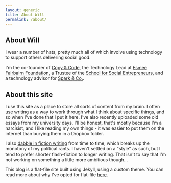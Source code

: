 ```yaml
---
layout: generic
title: About Will
permalink: /about/
---
```


## About Will
I wear a number of hats, pretty much all of which involve using technology to support others delivering social good. 

I'm the co-founder of [Copy & Code](https://copyandcode.co.uk), the Technology Lead at [Esmee Fairbairn Foundation](https://esmeefairbairn.org.uk), a Trustee of the [School for Social Entrepreneurs](https://the-sse.org.uk), and a technology advisor for [Spark & Co.](https://sparkandco.co.uk).

## About this site
I use this site as a place to store all sorts of content from my brain. I often use writing as a way to work through what I think about specific things, and so when I've done that I put it here. I've also recently uploaded some old essays from my university days. I'll be honest, that's mostly because I'm a narcisist, and I like reading my own things - it was easier to put them on the internet than burying them in a Dropbox folder.

I also [dabble in fiction writing](/fiction/) from time to time, which breaks up the monotony of my political rants. I haven't settled on a "style" as such, but I tend to prefer shorter flash-fiction to longer writing. That isn't to say that I'm not working on something a little more ambitious though...

This blog is a flat-file site built using Jekyll, using a custom theme. You can read more about why I've opted for flat-file [here]({{site.url}}/musings/i-blog-in-markdown-now/).